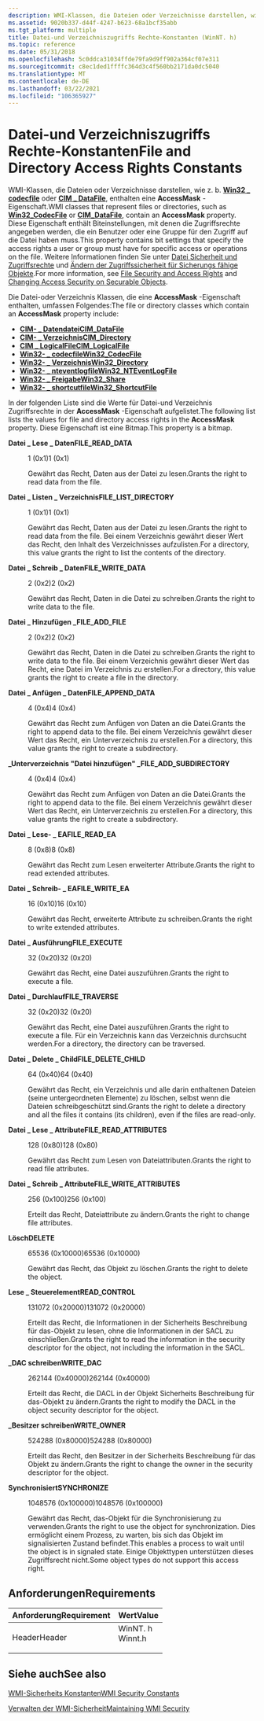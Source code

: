 ```yaml
---
description: WMI-Klassen, die Dateien oder Verzeichnisse darstellen, wie z. b. Win32 \_ codecfile oder CIM \_ DataFile, enthalten eine AccessMask-Eigenschaft.
ms.assetid: 9020b337-d44f-4247-b623-68a1bcf35abb
ms.tgt_platform: multiple
title: Datei-und Verzeichniszugriffs Rechte-Konstanten (WinNT. h)
ms.topic: reference
ms.date: 05/31/2018
ms.openlocfilehash: 5c0ddca31034ffde79fa9d9ff902a364cf07e311
ms.sourcegitcommit: c8ec1ded1ffffc364d3c4f560bb2171da0dc5040
ms.translationtype: MT
ms.contentlocale: de-DE
ms.lasthandoff: 03/22/2021
ms.locfileid: "106365927"
---
```

# <a name="file-and-directory-access-rights-constants"></a><span data-ttu-id="d8011-103">Datei-und Verzeichniszugriffs Rechte-Konstanten</span><span class="sxs-lookup"><span data-stu-id="d8011-103">File and Directory Access Rights Constants</span></span>

<span data-ttu-id="d8011-104">WMI-Klassen, die Dateien oder Verzeichnisse darstellen, wie z. b. [**Win32 \_ codecfile**](/windows/desktop/CIMWin32Prov/win32-codecfile) oder [**CIM \_ DataFile**](/windows/desktop/CIMWin32Prov/cim-datafile), enthalten eine **AccessMask** -Eigenschaft.</span><span class="sxs-lookup"><span data-stu-id="d8011-104">WMI classes that represent files or directories, such as [**Win32\_CodecFile**](/windows/desktop/CIMWin32Prov/win32-codecfile) or [**CIM\_DataFile**](/windows/desktop/CIMWin32Prov/cim-datafile), contain an **AccessMask** property.</span></span> <span data-ttu-id="d8011-105">Diese Eigenschaft enthält Biteinstellungen, mit denen die Zugriffsrechte angegeben werden, die ein Benutzer oder eine Gruppe für den Zugriff auf die Datei haben muss.</span><span class="sxs-lookup"><span data-stu-id="d8011-105">This property contains bit settings that specify the access rights a user or group must have for specific access or operations on the file.</span></span> <span data-ttu-id="d8011-106">Weitere Informationen finden Sie unter [Datei Sicherheit und Zugriffsrechte](/windows/desktop/FileIO/file-security-and-access-rights) und [Ändern der Zugriffssicherheit für Sicherungs fähige Objekte](changing-access-security-on-securable-objects.md).</span><span class="sxs-lookup"><span data-stu-id="d8011-106">For more information, see [File Security and Access Rights](/windows/desktop/FileIO/file-security-and-access-rights) and [Changing Access Security on Securable Objects](changing-access-security-on-securable-objects.md).</span></span>

<span data-ttu-id="d8011-107">Die Datei-oder Verzeichnis Klassen, die eine **AccessMask** -Eigenschaft enthalten, umfassen Folgendes:</span><span class="sxs-lookup"><span data-stu-id="d8011-107">The file or directory classes which contain an **AccessMask** property include:</span></span>

-   [<span data-ttu-id="d8011-108">**CIM- \_ Datendatei**</span><span class="sxs-lookup"><span data-stu-id="d8011-108">**CIM\_DataFile**</span></span>](/windows/desktop/CIMWin32Prov/cim-datafile)
-   [<span data-ttu-id="d8011-109">**CIM- \_ Verzeichnis**</span><span class="sxs-lookup"><span data-stu-id="d8011-109">**CIM\_Directory**</span></span>](/windows/desktop/CIMWin32Prov/cim-directory)
-   [<span data-ttu-id="d8011-110">**CIM \_ LogicalFile**</span><span class="sxs-lookup"><span data-stu-id="d8011-110">**CIM\_LogicalFile**</span></span>](/windows/desktop/CIMWin32Prov/cim-logicalfile)
-   [<span data-ttu-id="d8011-111">**Win32- \_ codecfile**</span><span class="sxs-lookup"><span data-stu-id="d8011-111">**Win32\_CodecFile**</span></span>](/windows/desktop/CIMWin32Prov/win32-codecfile)
-   [<span data-ttu-id="d8011-112">**Win32- \_ Verzeichnis**</span><span class="sxs-lookup"><span data-stu-id="d8011-112">**Win32\_Directory**</span></span>](/windows/desktop/CIMWin32Prov/win32-directory)
-   <span data-ttu-id="d8011-113">[**Win32- \_ nteventlogfile**](/previous-versions/windows/desktop/legacy/aa394225(v=vs.85))</span><span class="sxs-lookup"><span data-stu-id="d8011-113">[**Win32\_NTEventLogFile**](/previous-versions/windows/desktop/legacy/aa394225(v=vs.85))</span></span>
-   [<span data-ttu-id="d8011-114">**Win32- \_ Freigabe**</span><span class="sxs-lookup"><span data-stu-id="d8011-114">**Win32\_Share**</span></span>](/windows/desktop/CIMWin32Prov/win32-share)
-   [<span data-ttu-id="d8011-115">**Win32- \_ shortcutfile**</span><span class="sxs-lookup"><span data-stu-id="d8011-115">**Win32\_ShortcutFile**</span></span>](/windows/desktop/CIMWin32Prov/win32-shortcutfile)

<span data-ttu-id="d8011-116">In der folgenden Liste sind die Werte für Datei-und Verzeichnis Zugriffsrechte in der **AccessMask** -Eigenschaft aufgelistet.</span><span class="sxs-lookup"><span data-stu-id="d8011-116">The following list lists the values for file and directory access rights in the **AccessMask** property.</span></span> <span data-ttu-id="d8011-117">Diese Eigenschaft ist eine Bitmap.</span><span class="sxs-lookup"><span data-stu-id="d8011-117">This property is a bitmap.</span></span>

<dl> <dt>

<span data-ttu-id="d8011-118"><span id="FILE_READ_DATA"></span><span id="file_read_data"></span>**Datei \_ Lese \_ Daten**</span><span class="sxs-lookup"><span data-stu-id="d8011-118"><span id="FILE_READ_DATA"></span><span id="file_read_data"></span>**FILE\_READ\_DATA**</span></span>
</dt> <dd> <dl> <dt>

<span data-ttu-id="d8011-119">1 (0x1)</span><span class="sxs-lookup"><span data-stu-id="d8011-119">1 (0x1)</span></span>
</dt> <dt>



<span data-ttu-id="d8011-120">Gewährt das Recht, Daten aus der Datei zu lesen.</span><span class="sxs-lookup"><span data-stu-id="d8011-120">Grants the right to read data from the file.</span></span>


</dt> </dl> </dd> <dt>

<span data-ttu-id="d8011-121"><span id="FILE_LIST_DIRECTORY"></span><span id="file_list_directory"></span>**Datei \_ Listen \_ Verzeichnis**</span><span class="sxs-lookup"><span data-stu-id="d8011-121"><span id="FILE_LIST_DIRECTORY"></span><span id="file_list_directory"></span>**FILE\_LIST\_DIRECTORY**</span></span>
</dt> <dd> <dl> <dt>

<span data-ttu-id="d8011-122">1 (0x1)</span><span class="sxs-lookup"><span data-stu-id="d8011-122">1 (0x1)</span></span>
</dt> <dt>



<span data-ttu-id="d8011-123">Gewährt das Recht, Daten aus der Datei zu lesen.</span><span class="sxs-lookup"><span data-stu-id="d8011-123">Grants the right to read data from the file.</span></span> <span data-ttu-id="d8011-124">Bei einem Verzeichnis gewährt dieser Wert das Recht, den Inhalt des Verzeichnisses aufzulisten.</span><span class="sxs-lookup"><span data-stu-id="d8011-124">For a directory, this value grants the right to list the contents of the directory.</span></span>


</dt> </dl> </dd> <dt>

<span data-ttu-id="d8011-125"><span id="FILE_WRITE_DATA"></span><span id="file_write_data"></span>**Datei \_ Schreib \_ Daten**</span><span class="sxs-lookup"><span data-stu-id="d8011-125"><span id="FILE_WRITE_DATA"></span><span id="file_write_data"></span>**FILE\_WRITE\_DATA**</span></span>
</dt> <dd> <dl> <dt>

<span data-ttu-id="d8011-126">2 (0x2)</span><span class="sxs-lookup"><span data-stu-id="d8011-126">2 (0x2)</span></span>
</dt> <dt>



<span data-ttu-id="d8011-127">Gewährt das Recht, Daten in die Datei zu schreiben.</span><span class="sxs-lookup"><span data-stu-id="d8011-127">Grants the right to write data to the file.</span></span>


</dt> </dl> </dd> <dt>

<span data-ttu-id="d8011-128"><span id="FILE_ADD_FILE"></span><span id="file_add_file"></span>**Datei \_ Hinzufügen \_**</span><span class="sxs-lookup"><span data-stu-id="d8011-128"><span id="FILE_ADD_FILE"></span><span id="file_add_file"></span>**FILE\_ADD\_FILE**</span></span>
</dt> <dd> <dl> <dt>

<span data-ttu-id="d8011-129">2 (0x2)</span><span class="sxs-lookup"><span data-stu-id="d8011-129">2 (0x2)</span></span>
</dt> <dt>



<span data-ttu-id="d8011-130">Gewährt das Recht, Daten in die Datei zu schreiben.</span><span class="sxs-lookup"><span data-stu-id="d8011-130">Grants the right to write data to the file.</span></span> <span data-ttu-id="d8011-131">Bei einem Verzeichnis gewährt dieser Wert das Recht, eine Datei im Verzeichnis zu erstellen.</span><span class="sxs-lookup"><span data-stu-id="d8011-131">For a directory, this value grants the right to create a file in the directory.</span></span>


</dt> </dl> </dd> <dt>

<span data-ttu-id="d8011-132"><span id="FILE_APPEND_DATA"></span><span id="file_append_data"></span>**Datei \_ Anfügen \_ Daten**</span><span class="sxs-lookup"><span data-stu-id="d8011-132"><span id="FILE_APPEND_DATA"></span><span id="file_append_data"></span>**FILE\_APPEND\_DATA**</span></span>
</dt> <dd> <dl> <dt>

<span data-ttu-id="d8011-133">4 (0x4)</span><span class="sxs-lookup"><span data-stu-id="d8011-133">4 (0x4)</span></span>
</dt> <dt>



<span data-ttu-id="d8011-134">Gewährt das Recht zum Anfügen von Daten an die Datei.</span><span class="sxs-lookup"><span data-stu-id="d8011-134">Grants the right to append data to the file.</span></span> <span data-ttu-id="d8011-135">Bei einem Verzeichnis gewährt dieser Wert das Recht, ein Unterverzeichnis zu erstellen.</span><span class="sxs-lookup"><span data-stu-id="d8011-135">For a directory, this value grants the right to create a subdirectory.</span></span>


</dt> </dl> </dd> <dt>

<span data-ttu-id="d8011-136"><span id="FILE_ADD_SUBDIRECTORY"></span><span id="file_add_subdirectory"></span>**\_Unterverzeichnis "Datei hinzufügen" \_**</span><span class="sxs-lookup"><span data-stu-id="d8011-136"><span id="FILE_ADD_SUBDIRECTORY"></span><span id="file_add_subdirectory"></span>**FILE\_ADD\_SUBDIRECTORY**</span></span>
</dt> <dd> <dl> <dt>

<span data-ttu-id="d8011-137">4 (0x4)</span><span class="sxs-lookup"><span data-stu-id="d8011-137">4 (0x4)</span></span>
</dt> <dt>



<span data-ttu-id="d8011-138">Gewährt das Recht zum Anfügen von Daten an die Datei.</span><span class="sxs-lookup"><span data-stu-id="d8011-138">Grants the right to append data to the file.</span></span> <span data-ttu-id="d8011-139">Bei einem Verzeichnis gewährt dieser Wert das Recht, ein Unterverzeichnis zu erstellen.</span><span class="sxs-lookup"><span data-stu-id="d8011-139">For a directory, this value grants the right to create a subdirectory.</span></span>


</dt> </dl> </dd> <dt>

<span data-ttu-id="d8011-140"><span id="FILE_READ_EA"></span><span id="file_read_ea"></span>**Datei \_ Lese- \_ EA**</span><span class="sxs-lookup"><span data-stu-id="d8011-140"><span id="FILE_READ_EA"></span><span id="file_read_ea"></span>**FILE\_READ\_EA**</span></span>
</dt> <dd> <dl> <dt>

<span data-ttu-id="d8011-141">8 (0x8)</span><span class="sxs-lookup"><span data-stu-id="d8011-141">8 (0x8)</span></span>
</dt> <dt>



<span data-ttu-id="d8011-142">Gewährt das Recht zum Lesen erweiterter Attribute.</span><span class="sxs-lookup"><span data-stu-id="d8011-142">Grants the right to read extended attributes.</span></span>


</dt> </dl> </dd> <dt>

<span data-ttu-id="d8011-143"><span id="FILE_WRITE_EA"></span><span id="file_write_ea"></span>**Datei \_ Schreib- \_ EA**</span><span class="sxs-lookup"><span data-stu-id="d8011-143"><span id="FILE_WRITE_EA"></span><span id="file_write_ea"></span>**FILE\_WRITE\_EA**</span></span>
</dt> <dd> <dl> <dt>

<span data-ttu-id="d8011-144">16 (0x10)</span><span class="sxs-lookup"><span data-stu-id="d8011-144">16 (0x10)</span></span>
</dt> <dt>



<span data-ttu-id="d8011-145">Gewährt das Recht, erweiterte Attribute zu schreiben.</span><span class="sxs-lookup"><span data-stu-id="d8011-145">Grants the right to write extended attributes.</span></span>


</dt> </dl> </dd> <dt>

<span data-ttu-id="d8011-146"><span id="FILE_EXECUTE"></span><span id="file_execute"></span>**Datei \_ Ausführung**</span><span class="sxs-lookup"><span data-stu-id="d8011-146"><span id="FILE_EXECUTE"></span><span id="file_execute"></span>**FILE\_EXECUTE**</span></span>
</dt> <dd> <dl> <dt>

<span data-ttu-id="d8011-147">32 (0x20)</span><span class="sxs-lookup"><span data-stu-id="d8011-147">32 (0x20)</span></span>
</dt> <dt>



<span data-ttu-id="d8011-148">Gewährt das Recht, eine Datei auszuführen.</span><span class="sxs-lookup"><span data-stu-id="d8011-148">Grants the right to execute a file.</span></span>


</dt> </dl> </dd> <dt>

<span data-ttu-id="d8011-149"><span id="FILE_TRAVERSE"></span><span id="file_traverse"></span>**Datei \_ Durchlauf**</span><span class="sxs-lookup"><span data-stu-id="d8011-149"><span id="FILE_TRAVERSE"></span><span id="file_traverse"></span>**FILE\_TRAVERSE**</span></span>
</dt> <dd> <dl> <dt>

<span data-ttu-id="d8011-150">32 (0x20)</span><span class="sxs-lookup"><span data-stu-id="d8011-150">32 (0x20)</span></span>
</dt> <dt>



<span data-ttu-id="d8011-151">Gewährt das Recht, eine Datei auszuführen.</span><span class="sxs-lookup"><span data-stu-id="d8011-151">Grants the right to execute a file.</span></span> <span data-ttu-id="d8011-152">Für ein Verzeichnis kann das Verzeichnis durchsucht werden.</span><span class="sxs-lookup"><span data-stu-id="d8011-152">For a directory, the directory can be traversed.</span></span>


</dt> </dl> </dd> <dt>

<span data-ttu-id="d8011-153"><span id="FILE_DELETE_CHILD"></span><span id="file_delete_child"></span>**Datei \_ Delete \_ Child**</span><span class="sxs-lookup"><span data-stu-id="d8011-153"><span id="FILE_DELETE_CHILD"></span><span id="file_delete_child"></span>**FILE\_DELETE\_CHILD**</span></span>
</dt> <dd> <dl> <dt>

<span data-ttu-id="d8011-154">64 (0x40)</span><span class="sxs-lookup"><span data-stu-id="d8011-154">64 (0x40)</span></span>
</dt> <dt>



<span data-ttu-id="d8011-155">Gewährt das Recht, ein Verzeichnis und alle darin enthaltenen Dateien (seine untergeordneten Elemente) zu löschen, selbst wenn die Dateien schreibgeschützt sind.</span><span class="sxs-lookup"><span data-stu-id="d8011-155">Grants the right to delete a directory and all the files it contains (its children), even if the files are read-only.</span></span>


</dt> </dl> </dd> <dt>

<span data-ttu-id="d8011-156"><span id="FILE_READ_ATTRIBUTES"></span><span id="file_read_attributes"></span>**Datei \_ Lese \_ Attribute**</span><span class="sxs-lookup"><span data-stu-id="d8011-156"><span id="FILE_READ_ATTRIBUTES"></span><span id="file_read_attributes"></span>**FILE\_READ\_ATTRIBUTES**</span></span>
</dt> <dd> <dl> <dt>

<span data-ttu-id="d8011-157">128 (0x80)</span><span class="sxs-lookup"><span data-stu-id="d8011-157">128 (0x80)</span></span>
</dt> <dt>



<span data-ttu-id="d8011-158">Gewährt das Recht zum Lesen von Dateiattributen.</span><span class="sxs-lookup"><span data-stu-id="d8011-158">Grants the right to read file attributes.</span></span>


</dt> </dl> </dd> <dt>

<span data-ttu-id="d8011-159"><span id="FILE_WRITE_ATTRIBUTES"></span><span id="file_write_attributes"></span>**Datei \_ Schreib \_ Attribute**</span><span class="sxs-lookup"><span data-stu-id="d8011-159"><span id="FILE_WRITE_ATTRIBUTES"></span><span id="file_write_attributes"></span>**FILE\_WRITE\_ATTRIBUTES**</span></span>
</dt> <dd> <dl> <dt>

<span data-ttu-id="d8011-160">256 (0x100)</span><span class="sxs-lookup"><span data-stu-id="d8011-160">256 (0x100)</span></span>
</dt> <dt>



<span data-ttu-id="d8011-161">Erteilt das Recht, Dateiattribute zu ändern.</span><span class="sxs-lookup"><span data-stu-id="d8011-161">Grants the right to change file attributes.</span></span>


</dt> </dl> </dd> <dt>

<span data-ttu-id="d8011-162"><span id="DELETE"></span><span id="delete"></span>**Lösch**</span><span class="sxs-lookup"><span data-stu-id="d8011-162"><span id="DELETE"></span><span id="delete"></span>**DELETE**</span></span>
</dt> <dd> <dl> <dt>

<span data-ttu-id="d8011-163">65536 (0x10000)</span><span class="sxs-lookup"><span data-stu-id="d8011-163">65536 (0x10000)</span></span>
</dt> <dt>



<span data-ttu-id="d8011-164">Gewährt das Recht, das Objekt zu löschen.</span><span class="sxs-lookup"><span data-stu-id="d8011-164">Grants the right to delete the object.</span></span>


</dt> </dl> </dd> <dt>

<span data-ttu-id="d8011-165"><span id="READ_CONTROL"></span><span id="read_control"></span>**Lese \_ Steuerelement**</span><span class="sxs-lookup"><span data-stu-id="d8011-165"><span id="READ_CONTROL"></span><span id="read_control"></span>**READ\_CONTROL**</span></span>
</dt> <dd> <dl> <dt>

<span data-ttu-id="d8011-166">131072 (0x20000)</span><span class="sxs-lookup"><span data-stu-id="d8011-166">131072 (0x20000)</span></span>
</dt> <dt>



<span data-ttu-id="d8011-167">Erteilt das Recht, die Informationen in der Sicherheits Beschreibung für das-Objekt zu lesen, ohne die Informationen in der SACL zu einschließen.</span><span class="sxs-lookup"><span data-stu-id="d8011-167">Grants the right to read the information in the security descriptor for the object, not including the information in the SACL.</span></span>


</dt> </dl> </dd> <dt>

<span data-ttu-id="d8011-168"><span id="WRITE_DAC"></span><span id="write_dac"></span>**\_DAC schreiben**</span><span class="sxs-lookup"><span data-stu-id="d8011-168"><span id="WRITE_DAC"></span><span id="write_dac"></span>**WRITE\_DAC**</span></span>
</dt> <dd> <dl> <dt>

<span data-ttu-id="d8011-169">262144 (0x40000)</span><span class="sxs-lookup"><span data-stu-id="d8011-169">262144 (0x40000)</span></span>
</dt> <dt>



<span data-ttu-id="d8011-170">Erteilt das Recht, die DACL in der Objekt Sicherheits Beschreibung für das-Objekt zu ändern.</span><span class="sxs-lookup"><span data-stu-id="d8011-170">Grants the right to modify the DACL in the object security descriptor for the object.</span></span>


</dt> </dl> </dd> <dt>

<span data-ttu-id="d8011-171"><span id="WRITE_OWNER"></span><span id="write_owner"></span>**\_Besitzer schreiben**</span><span class="sxs-lookup"><span data-stu-id="d8011-171"><span id="WRITE_OWNER"></span><span id="write_owner"></span>**WRITE\_OWNER**</span></span>
</dt> <dd> <dl> <dt>

<span data-ttu-id="d8011-172">524288 (0x80000)</span><span class="sxs-lookup"><span data-stu-id="d8011-172">524288 (0x80000)</span></span>
</dt> <dt>



<span data-ttu-id="d8011-173">Erteilt das Recht, den Besitzer in der Sicherheits Beschreibung für das Objekt zu ändern.</span><span class="sxs-lookup"><span data-stu-id="d8011-173">Grants the right to change the owner in the security descriptor for the object.</span></span>


</dt> </dl> </dd> <dt>

<span data-ttu-id="d8011-174"><span id="SYNCHRONIZE"></span><span id="synchronize"></span>**Synchronisiert**</span><span class="sxs-lookup"><span data-stu-id="d8011-174"><span id="SYNCHRONIZE"></span><span id="synchronize"></span>**SYNCHRONIZE**</span></span>
</dt> <dd> <dl> <dt>

<span data-ttu-id="d8011-175">1048576 (0x100000)</span><span class="sxs-lookup"><span data-stu-id="d8011-175">1048576 (0x100000)</span></span>
</dt> <dt>



<span data-ttu-id="d8011-176">Gewährt das Recht, das-Objekt für die Synchronisierung zu verwenden.</span><span class="sxs-lookup"><span data-stu-id="d8011-176">Grants the right to use the object for synchronization.</span></span> <span data-ttu-id="d8011-177">Dies ermöglicht einem Prozess, zu warten, bis sich das Objekt im signalisierten Zustand befindet.</span><span class="sxs-lookup"><span data-stu-id="d8011-177">This enables a process to wait until the object is in signaled state.</span></span> <span data-ttu-id="d8011-178">Einige Objekttypen unterstützen dieses Zugriffsrecht nicht.</span><span class="sxs-lookup"><span data-stu-id="d8011-178">Some object types do not support this access right.</span></span>


</dt> </dl> </dd> </dl>

## <a name="requirements"></a><span data-ttu-id="d8011-179">Anforderungen</span><span class="sxs-lookup"><span data-stu-id="d8011-179">Requirements</span></span>



| <span data-ttu-id="d8011-180">Anforderung</span><span class="sxs-lookup"><span data-stu-id="d8011-180">Requirement</span></span> | <span data-ttu-id="d8011-181">Wert</span><span class="sxs-lookup"><span data-stu-id="d8011-181">Value</span></span> |
|-------------------|------------------------------------------------------------------------------------|
| <span data-ttu-id="d8011-182">Header</span><span class="sxs-lookup"><span data-stu-id="d8011-182">Header</span></span><br/> | <dl> <span data-ttu-id="d8011-183"><dt>WinNT. h</dt></span><span class="sxs-lookup"><span data-stu-id="d8011-183"><dt>Winnt.h</dt></span></span> </dl> |



## <a name="see-also"></a><span data-ttu-id="d8011-184">Siehe auch</span><span class="sxs-lookup"><span data-stu-id="d8011-184">See also</span></span>

<dl> <dt>

[<span data-ttu-id="d8011-185">WMI-Sicherheits Konstanten</span><span class="sxs-lookup"><span data-stu-id="d8011-185">WMI Security Constants</span></span>](wmi-security-constants.md)
</dt> <dt>

[<span data-ttu-id="d8011-186">Verwalten der WMI-Sicherheit</span><span class="sxs-lookup"><span data-stu-id="d8011-186">Maintaining WMI Security</span></span>](maintaining-wmi-security.md)
</dt> </dl>

 

